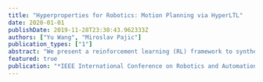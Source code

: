 ```yaml
---
title: "Hyperproperties for Robotics: Motion Planning via HyperLTL"
date: 2020-01-01
publishDate: 2019-11-28T23:30:43.962333Z
authors: ["Yu Wang", "Miroslav Pajic"]
publication_types: ["1"]
abstract: "We present a reinforcement learning (RL) framework to synthesize a control policy from a given linear temporal logic (LTL) specification in an unknown stochastic environment that can be modeled as a Markov Decision Process (MDP). Specifically, we learn a policy that maximizes the probability of satisfying the LTL formula without learning the transition probabilities. We introduce a novel rewarding and path-dependent discounting mechanism based on the LTL formula such that (i) an optimal policy maximizing the total discounted reward effectively maximizes the  probabilities of satisfying LTL objectives, and (ii) a model-free RL algorithm using these rewards and discount factors is guaranteed to converge to such policy. Finally, we illustrate the applicability of our RL-based synthesis approach on two motion planning case studies."
featured: true
publication: "*IEEE International Conference on Robotics and Automation (ICRA) (Under Review)*"
---
```


